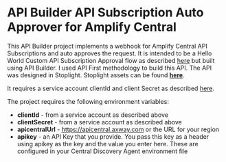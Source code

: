 # API Builder API Subscription Auto Approver for Amplify Central

This API Builder project implements a webhook for Amplify Central API Subscriptions and auto approves the request. It is intended to be a Hello World Custom API Subscription Approval flow as described [here](https://blog.axway.com/dev-insights/hello-world-custom-api-subscription) but built using API Builder. I used API First methodology to build this API. The API was designed in Stoplight. Stoplight assets can be found [**here**](https://github.com/lbrenman/amplifycentralwebhookhandlerdefinition).

It requires a service account clientId and client Secret as described [here](https://blog.axway.com/apis/axway-amplify-platform-api-calls).

The project requires the following environment variables:
* **clientId** - from a service account as described above
* **clientSecret** - from a service account as described above
* **apicentralUrl** - https://apicentral.axway.com or the URL for your region
* **apikey** - an API Key that you provide. You pass this key as a header using apikey as the key and the value you enter here. These are configured in your Central Discovery Agent environment file
